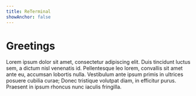 ```yaml
---
title: ReTerminal
showAnchor: false
---
```

# Greetings
Lorem ipsum dolor sit amet, consectetur adipiscing elit. Duis tincidunt luctus sem, a dictum nisl venenatis id. Pellentesque leo lorem, convallis sit amet ante eu, accumsan lobortis nulla. Vestibulum ante ipsum primis in ultrices posuere cubilia curae; Donec tristique volutpat diam, in efficitur purus. Praesent in ipsum rhoncus nunc iaculis fringilla.
